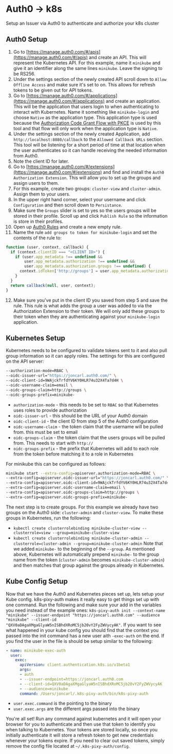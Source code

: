 # Auth0 -> k8s
Setup an Issuer via Auth0 to authenticate and authorize your k8s cluster

## Auth0 Setup
1. Go to [https://manage.auth0.com/#/apis](https://manage.auth0.com/#/apis) and create an API. This will represent the Kubernetes API. For this example, name it `minikube` and give it an identifier along the same lines `minikube`. Leave the signing to be RS256.
2. Under the settings section of the newly created API scroll down to `Allow Offline Access` and make sure it's set to on. This allows for refresh tokens to be given out for API tokens.
3. Go to [https://manage.auth0.com/#/applications](https://manage.auth0.com/#/applications) and create an application. This will be the application that users login to when authenticating to interact with Kubernetes. Name it something like `minikube-login` and choose `Native` as the application type. This application type is used because the [Authorization Code Grant Flow with PKCE](https://auth0.com/docs/api-auth/tutorials/authorization-code-grant-pkce) is used by this tool and that flow will only work when the application type is `Native`.
4. Under the settings section of the newly created Application, add `http://localhost:8080/callback` to the `Allowed Callback URLs` section. This tool will be listening for a short period of time at that location when the user authenticates so it can handle receiving the needed information from Auth0.
5. Note the client ID for later.
6. Go to [https://manage.auth0.com/#/extensions](https://manage.auth0.com/#/extensions) and find and install the `Auth0 Authorization Extension`. This will allow you to set up the groups and assign users to them.
7. For this example, create two groups: `cluster-view` and `cluster-admin`. Assign them to your users.
8. In the upper right hand corner, select your username and click `Configuration` and then scroll down to `Persistance`.
9. Make sure the `Groups` slider is set to yes so the users groups will be stored in their profile. Scroll up and click `Publish Rule` so the information is store in their profiles.
10. Open up [Auth0 Rules](https://manage.auth0.com/#/rules) and create a new empty rule.
11. Name the rule `add groups to token for minikube-login` and set the contents of the rule to:
```javascript
function (user, context, callback) {
  if (context.clientID === "<CLIENT ID>") {
    if (user.app_metadata !== undefined && 
        user.app_metadata.authorization !== undefined &&
        user.app_metadata.authorization.groups !== undefined) {
      context.idToken['http://groups'] = user.app_metadata.authorization.groups;
    }
  }
  return callback(null, user, context);
}
```
12. Make sure you've put in the client ID you saved from step 5 and save the rule. This rule is what adds the group a user was added to via the Authorization Extension to their token. We will only add these groups to their token when they are authenticating against your `minikube-login` application.


## Kubernetes Setup
Kubernetes needs to be configured to validate tokens sent to it and also pull group information so it can apply roles. The settings for this are configured on the API server: 
```bash
--authorization-mode=RBAC \
--oidc-issuer-url="https://joncarl.auth0.com/" \
--oidc-client-id=9WAjckTrfdYV6KY0HLR74u32X4Ta7d4H \
--oidc-username-claim=email \
--oidc-groups-claim=http://groups \
--oidc-groups-prefix=minikube-
```

- `authorization-mode` - this needs to be set to `RBAC` so that Kubernetes uses roles to provide authorization
- `oidc-issuer-url` - this should be the URL of your Auth0 domain
- `oidc-client-id` - the client ID from step 5 of the Auth0 configuration
- `oidc-username-claim` - the token claim that the username will be pulled from. this must be set to email
- `oidc-groups-claim` - the token claim that the users groups will be pulled from. This needs to start with `http://`
- `oidc-groups-prefix` - the prefix that Kubernetes will add to each role from the token before matching it to a role in Kubernetes


For minikube this can be configured as follows:
```bash
minikube start --extra-config=apiserver.authorization-mode=RBAC \
--extra-config=apiserver.oidc-issuer-url="https://joncarl.auth0.com/" \
--extra-config=apiserver.oidc-client-id=9WAjckTrfdYV6KY0HLR74u32X4Ta7d4H \
--extra-config=apiserver.oidc-username-claim=email \
--extra-config=apiserver.oidc-groups-claim=http://groups \
--extra-config=apiserver.oidc-groups-prefix=minikube-
```

The next step is to create groups. For this example we already have two groups on the Auth0 side: `cluster-admin` and `cluster-view`. To make these groups in Kubernetes, run the following:
- `kubectl create clusterrolebinding minikube-cluster-view --clusterrole=view --group=minikube-cluster-view`
- `kubectl create clusterrolebinding minikube-cluster-admin --clusterrole=cluster-admin --group=minikube-cluster-admin`
Note that we added `minikube-` to the beginning of the `--group`. As mentioned above, Kubernetes will automatically prepend `minikube-` to the group name from the token (`cluster-admin` becomes `minikube-cluster-admin`) and then matches that group against the groups already in Kubernetes.

## Kube Config Setup
Now that we have the Auth0 and Kubernetes pieces set up, lets setup your Kube config. k8s-pixy-auth makes it really easy to get things set up with one command. Run the following and make sure your add in the variables you need instead of the example ones: `k8s-pixy-auth init --context-name "minikube" --issuer-endpoint "https://joncarl.auth0.com" --audience "minikube" --client-id "QXV0aDAgaXMgaGlyaW5nISBhdXRoMC5jb20vY2FyZWVycyAK"`. If you want to see what happened in your kube config you should find that the context you passed into the init command has a new user aith `-exec-auth` on the end. If you find the user in the file is should be setup similar to the following:
```yaml
- name: minikube-exec-auth
  user:
    exec:
      apiVersion: client.authentication.k8s.io/v1beta1
      args:
      - auth
      - --issuer-endpoint=https://joncarl.auth0.com
      - --client-id=QXV0aDAgaXMgaGlyaW5nISBhdXRoMC5jb20vY2FyZWVycyAK
      - --audience=minikube
      command: /Users/joncarl/.k8s-pixy-auth/bin/k8s-pixy-auth
```

- `user.exec.command` is the pointing to the binary
- `user.exec.args` are the different args passed into the binary 

You're all set! Run any command against kubernetes and it will open your browser for you to authenticate and then use that token to identify you when talking to Kubernetes. Your tokens are stored locally, so once you initially authenticate it will store a refresh token to get new credentials whenever your tokens expire. If you need to clear out saved tokens, simply remove the config file located at `~/.k8s-pixy-auth/config`.